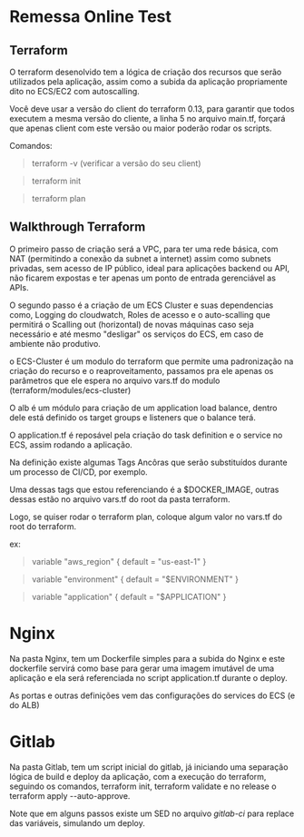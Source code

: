 # Remessa Online Test

## Terraform

O terraform desenolvido tem a lógica de criação dos recursos que serão utilizados pela aplicação,
assim como a subida da aplicação propriamente dito no ECS/EC2 com autoscalling.

Você deve usar a versão do client do terraform 0.13, para garantir que todos 
executem a mesma versão do cliente, a linha 5 no arquivo main.tf, forçará que apenas client com este versão 
ou maior poderão rodar os scripts.


Comandos:
> terraform -v (verificar a versão do seu client)

> terraform init

> terraform plan


## Walkthrough Terraform

O primeiro passo de criação será a VPC, para ter uma rede básica, com NAT (permitindo a conexão da subnet a internet)
assim como subnets privadas, sem acesso de IP público, ideal para aplicações backend ou API, não ficarem expostas e
ter apenas um ponto de entrada gerenciável as APIs.

O segundo passo é a criação de um ECS Cluster e suas dependencias como, Logging do cloudwatch, Roles de acesso e o
auto-scalling que permitirá o Scalling out (horizontal) de novas máquinas caso seja necessário e até mesmo 
"desligar" os serviços do ECS, em caso de ambiente não produtivo.

o ECS-Cluster é um modulo do terraform que permite uma padronização na criação do recurso e o reaproveitamento, 
passamos pra ele apenas os parâmetros que ele espera no arquivo vars.tf do modulo (terraform/modules/ecs-cluster)

O alb é um módulo para criação de um application load balance, dentro dele está definido os target groups e 
listeners que o balance terá.

O application.tf é reposável pela criação do task definition e o service no ECS, assim rodando a aplicação.

Na definição existe algumas Tags Ancôras que serão substituídos durante um processo de CI/CD, por exemplo.

Uma dessas tags que estou referenciando é a $DOCKER_IMAGE, outras dessas estão no arquivo vars.tf do root da pasta 
terraform.

Logo, se quiser rodar o terraform plan, coloque algum valor no vars.tf do root do terraform.

ex:
> variable "aws_region" {
>  default = "us-east-1"
> }

> variable "environment" {
>   default = "$ENVIRONMENT"
> }

> variable "application" {
>   default = "$APPLICATION"
> }


# Nginx
Na pasta Nginx, tem um Dockerfile simples para a subida do Nginx e este dockerfile servirá como base para gerar uma imagem
imutável de uma aplicação e ela será referenciada no script application.tf durante o deploy.

As portas e outras definições vem das configurações do services do ECS (e do ALB)


# Gitlab
Na pasta Gitlab, tem um script inicial do gitlab, já iniciando uma separação lógica de build e deploy da aplicação, com a
execução do terraform, seguindo os comandos, terraform init, terraform validate e no release o terraform apply --auto-approve.

Note que em alguns passos existe um SED no arquivo *gitlab-ci* para replace das variáveis, simulando um deploy.


